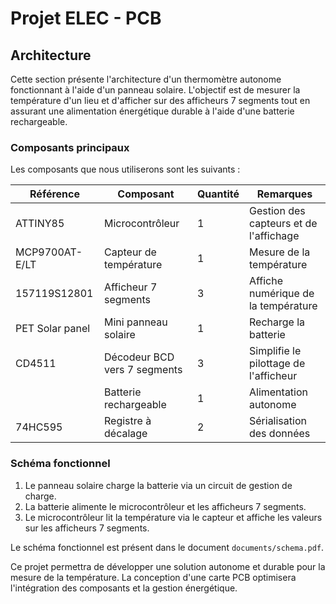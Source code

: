 # Projet ELEC - PCB

## Architecture

Cette section présente l'architecture d'un thermomètre autonome fonctionnant à
l'aide d'un panneau solaire. L'objectif est de mesurer la température d'un lieu
et d'afficher sur des afficheurs 7 segments tout en assurant une alimentation
énergétique durable à l'aide d'une batterie rechargeable.

### Composants principaux

Les composants que nous utiliserons sont les suivants :

| Référence | Composant | Quantité | Remarques |
| --------- | -------------- | -------------- | ---- |
| ATTINY85 | Microcontrôleur | 1 | Gestion des capteurs et de l'affichage |
| MCP9700AT-E/LT | Capteur de température | 1 | Mesure de la température |
| 157119S12801 | Afficheur 7 segments | 3 | Affiche numérique de la température |
| PET Solar panel | Mini panneau solaire | 1 | Recharge la batterie |
| CD4511 | Décodeur BCD vers 7 segments | 3 | Simplifie le pilottage de l'afficheur |
| | Batterie rechargeable | 1 | Alimentation autonome |
| 74HC595 | Registre à décalage | 2 | Sérialisation des données |

### Schéma fonctionnel

1. Le panneau solaire charge la batterie via un circuit de gestion de charge.
2. La batterie alimente le microcontrôleur et les afficheurs 7 segments.
3. Le microcontrôleur lit la température via le capteur et affiche les valeurs
sur les afficheurs 7 segments.

Le schéma fonctionnel est présent dans le document `documents/schema.pdf`.

Ce projet permettra de développer une solution autonome et durable pour la
mesure de la température. La conception d'une carte PCB optimisera l'intégration
des composants et la gestion énergétique.

